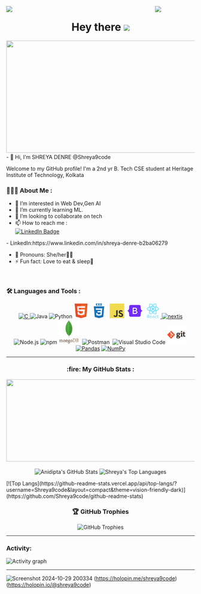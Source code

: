 <img align="left" src="https://user-images.githubusercontent.com/65187002/144930161-2f783401-8d27-4fdf-a2f7-cc0ba32f1f1f.gif" width="21%" style="display:inline;">
<img align="right" src="https://user-images.githubusercontent.com/65187002/144930161-2f783401-8d27-4fdf-a2f7-cc0ba32f1f1f.gif" width="21%" style="display:inline;">
<h1  align="center">
  Hey there
  <img src="https://media.giphy.com/media/hvRJCLFzcasrR4ia7z/giphy.gif" width="30px"/>
</h1>
<div align="center">
  <img src="https://media.giphy.com/media/dWesBcTLavkZuG35MI/giphy.gif" width="600" height="300"/>
</div>
- 👋 Hi, I’m SHREYA DENRE @Shreya9code

Welcome to my GitHub profile! I'm a 2nd yr B. Tech CSE student at Heritage Institute of Technology, Kolkata
### 👩🏻‍💻 About Me :
- 👀 I’m interested in Web Dev,Gen AI 
- 🌱 I’m currently learning ML.
- 💞️ I’m looking to collaborate on tech
- 📫 How to reach me :   <div id="badges">
  <a href="https://www.linkedin.com/in/shreya-denre-b2ba06279">
    <img src="https://img.shields.io/badge/LinkedIn-blue?style=for-the-badge&logo=linkedin&logoColor=white" alt="LinkedIn Badge"/>
  </a>
</div>
-     LinkedIn:https://www.linkedin.com/in/shreya-denre-b2ba06279


- 👧 Pronouns: She/her👩‍💻
- ⚡ Fun fact: Love to eat & sleep🥱
<div id="header" align="center">
   <img src="https://komarev.com/ghpvc/?username=Shreya9code&style=flat-square&color=blue" alt=""/>
</div>

### :hammer_and_wrench: Languages and Tools :
<div align="center">
    <a href="https://www.cprogramming.com/">
   <img src="https://img.shields.io/badge/C-%2300599C.svg?logo=c&logoColor=white&style=for-the-badge&theme=radical" alt="C" /> </a>
  <img src="https://img.shields.io/badge/Java-007396?style=for-the-badge&logo=java&logoColor=white" alt="Java" />
  <img src="https://img.shields.io/badge/Python-3776AB?style=for-the-badge&logo=python&logoColor=white" alt="Python"/>
  <img src="https://github.com/devicons/devicon/blob/master/icons/html5/html5-original.svg" title="HTML5" alt="HTML" width="40" height="40"/>&nbsp;
  <img src="https://github.com/devicons/devicon/blob/master/icons/css3/css3-plain-wordmark.svg"  title="CSS3" alt="CSS" width="40" height="40"/>&nbsp;
  <img src="https://github.com/devicons/devicon/blob/master/icons/javascript/javascript-original.svg" title="JavaScript" alt="JavaScript" width="40" height="40"/>&nbsp;
  <img src="https://github.com/devicons/devicon/blob/master/icons/bootstrap/bootstrap-plain.svg" title="Bootstrap" alt="Bootstrap" width="40" height="40"/>&nbsp;
  <a href="https://reactjs.org/" target="_blank" rel="noreferrer"> <img src="https://raw.githubusercontent.com/devicons/devicon/master/icons/react/react-original-wordmark.svg " alt="react" width="40" height="40"/> </a> 
  <a href="https://nextjs.org/" target="_blank" rel="noreferrer"> <img src="https://cdn.worldvectorlogo.com/logos/nextjs-2.svg" alt="nextjs" width="40" height="40"/> </a>
  <img src="https://img.shields.io/badge/Node.js-339933?style=for-the-badge&logo=nodedotjs&logoColor=white" alt="Node.js"/>
  <img src="https://img.shields.io/badge/npm-CB3837?style=for-the-badge&logo=npm&logoColor=white" alt="npm"/>
  <img src="https://github.com/devicons/devicon/blob/master/icons/mongodb/mongodb-original-wordmark.svg" title="mongoDB"  alt="mongoDB" width="55" height="66"/>&nbsp;
  <img src="https://www.vectorlogo.zone/logos/getpostman/getpostman-icon.svg" title="Postman"  alt="Postman" width="50" height="50"/>&nbsp;
  <img src="https://img.shields.io/badge/Visual%20Studio%20Code-007ACC?style=for-the-badge&logo=visualstudiocode&logoColor=white" alt="Visual Studio Code"/>
  <img src="https://github.com/devicons/devicon/blob/master/icons/git/git-original-wordmark.svg" title="Git" **alt="Git" width="50" height="50"/>&nbsp;
  <a href="https://pandas.pydata.org/"><img src="https://img.shields.io/badge/Pandas-%23150458.svg?logo=pandas&logoColor=white&style=for-the-badge&theme=radical" alt="Pandas" /></a>
  <a href="https://numpy.org/"><img src="https://img.shields.io/badge/NumPy-%23013243.svg?logo=numpy&logoColor=white&style=for-the-badge&theme=radical" alt="NumPy" /></a>
  
</div>

 ---

<h3 align="center"> :fire: My GitHub Stats :</h3>
<p align="center">
  <img width="800" height="220" src="https://streak-stats.demolab.com?user=Shreya9code&theme=highcontrast&hide_border=true&border_radius=5&card_width=800">
</p>
<p align="center">
  <img align="center" src="https://github-readme-stats.vercel.app/api?username=Shreya9code&show_icons=true&theme=dark&locale=en" alt="Anidipta's GitHub Stats" width="400" height="200"/>
  <img align="center" src="https://github-readme-stats.vercel.app/api/top-langs/?username=Shreya9code&layout=compact&theme=vision-friendly-dark&include_all_commits=true&count_private=true" alt="Shreya's Top Languages" width="400" height="200"/>
</p>
[![Top Langs](https://github-readme-stats.vercel.app/api/top-langs/?username=Shreya9code&layout=compact&theme=vision-friendly-dark)](https://github.com/Shreya9code/github-readme-stats)
<h3 align="center">🏆 GitHub Trophies</h3>
<p align="center">
  <img src="https://github-profile-trophy.vercel.app/?username=Shreya9code&theme=vision-friendly-dark" alt="GitHub Trophies">
</p>

---

<h3 align="left">Activity:</h3>

![Activity graph](https://github-readme-activity-graph.vercel.app/graph?username=Shreya9code&bg_color=aedcf9&color=192457&line=312fa2&point=7f5cff&area=true&hide_border=true)

---


![Screenshot 2024-10-29 200334](https://github.com/user-attachments/assets/ca5fb6e3-8c1c-43f9-a3de-75917387b714)
(https://holopin.me/shreya9code)
(https://holopin.io/@shreya9code)
<!---
Shreya9code/Shreya9code is a ✨ special ✨ repository because its `README.md` (this file) appears on your GitHub profile.
You can click the Preview link to take a look at your changes.
--->
